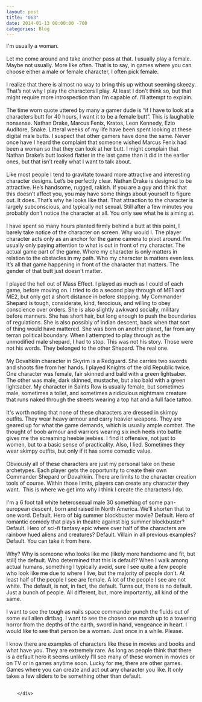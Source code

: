 ```yaml
---
layout: post
title: "063"
date: 2014-01-13 00:00:00 -700
categories: Blog
---
```


<div class="blog-content">
				<div class="paragraph" style="text-align:left;">I'm usually a woman. <br><span style=""></span><br><span style=""></span>Let me come around and take another pass at that. I usually play a female. Maybe not usually. More like often. That is to say, in games where you can choose either a male or female character, I often pick female. <br><span style=""></span><br><span style=""></span>I realize that there is almost no way to bring this up without seeming skeezy. That&rsquo;s not why I play the characters I play. At least I don&rsquo;t think so, but that might require more introspection than I&rsquo;m capable of. I&rsquo;ll attempt to explain. <br><span style=""></span><br><span style=""></span>The time worn quote uttered by many a gamer dude is &ldquo;if I have to look at a characters butt for 40 hours, I want it to be a female butt&rdquo;. This is laughable nonsense. Nathan Drake, Marcus Fenix, Kratos, Leon Kennedy, Ezio Auditore, Snake. Litteral weeks of my life have been spent looking at these digital male butts. I suspect that other gamers have done the same. Never once have I heard the complaint that someone wished Marcus Fenix had been a woman so that they can look at her butt. I might complain that Nathan Drake&rsquo;s butt looked flatter in the last game than it did in the earlier ones, but that isn&rsquo;t really what I want to talk about.<br><span style=""></span><br><span style=""></span>Like most people I tend to gravitate toward more attractive and interesting character designs. Let&rsquo;s be perfectly clear. Nathan Drake is designed to be attractive. He&rsquo;s handsome, rugged, rakish. If you are a guy and think that this doesn&rsquo;t affect you, you may have some things about yourself to figure out. It does. That&rsquo;s why he looks like that. That attraction to the character is largely subconscious, and typically not sexual. Still after a few minutes you probably don&rsquo;t notice the character at all. You only see what he is aiming at.<br><span style=""></span><br><span style=""></span>I have spent so many hours planted firmly behind a butt at this point, I barely take notice of the character on screen. Why would I. The player character acts only as an anchor for the game camera to pivot around. I&rsquo;m usually only paying attention to what is out in front of my character. The actual game part of the game. Where my character is only matters in relation to the obstacles in my path. Who my character is matters even less. It&rsquo;s all that game happening in front of the character that matters. The gender of that butt just doesn't matter.<br><span style=""></span><br><span style=""></span>I played the hell out of Mass Effect. I played as much as I could of each game, before moving on. I tried to do a second play through of ME1 and ME2, but only got a short distance in before stopping. My Commander Shepard is tough, considerate, kind, ferocious, and willing to obey conscience over orders. She is also slightly awkward socially, military before manners. She has short hair, but long enough to push the boundaries of regulations. She is also possibly of indian descent, back when that sort of thing would have mattered. She was born on another planet, far from any terran political boundary. When I attempted to play through as the unmodified male shepard, I had to stop. This was not his story. Those were not his words. They belonged to the other Shepard. The real one. <br><span style=""></span><br><span style=""></span>My Dovahkiin character in Skyrim is a Redguard. She carries two swords and shoots fire from her hands. I played Knights of the old Republic twice. One character was female, fair skinned and bald with a green lightsaber. The other was male, dark skinned, mustache, but also bald with a green lightsaber. My character in Saints Row is usually female, but sometimes male, sometimes a toilet, and sometimes a ridiculous nightmare creature that runs naked through the streets wearing a top hat and a full face tattoo. <br><span style=""></span><br><span style=""></span>It's worth noting that none of these characters are dressed in skimpy outfits. They wear heavy armour and carry heavier weapons. They are geared up for what the game demands, which is usually ample combat. The thought of boob armour and warriors wearing six inch heels into battle gives me the screaming heebie jeebies. I find it offensive, not just to women, but to a basic sense of practicality. Also, I lied. Sometimes they wear skimpy outfits, but only if it has some comedic value.<br><span style=""></span><br><span style=""></span>Obviously all of these characters are just my personal take on these archetypes. Each player gets the opportunity to create their own Commander Shepard or Dovahkiin. There are limits to the character creation tools of course. Within those limits, players can create any character they want. &nbsp;This is where we get into why I think I create the characters I do. <br><span style=""></span><br><span style=""></span>I'm a 6 foot tall white heterosexual male 30 something of some pan-european descent, born and raised in North America. We'll shorten that to one word. Default. Hero of big summer blockbuster movie? Default. Hero of romantic comedy that plays in theatre against big summer blockbuster? Default. Hero of sci-fi fantasy epic where over half of the characters are rainbow hued aliens and creatures? Default. Villain in all previous examples? Default. You can take it from here. <br><span style=""></span><br><span style=""></span>Why? Why is someone who looks like me (likely more handsome and fit, but still) the default. Who determined that this is default? When I walk among actual humans, something I typically avoid, sure I see quite a few people who look like me due to where I live, but the majority of people don&rsquo;t. At least half of the people I see are female. A lot of the people I see are not white. The default, is not, in fact, the default. Turns out, there is no default. Just a bunch of people. All different, but, more importantly, all kind of the same.<br><span style=""></span><br><span style=""></span>I want to see the tough as nails space commander punch the fluids out of some evil alien dirtbag. I want to see the chosen one march up to a towering horror from the depths of the earth, sword in hand, vengeance in heart. I would like to see that person be a woman. Just once in a while. Please.<br><span style=""></span><br><span style=""></span>I know there are examples of characters like these in movies and books and what have you. They are extremely rare. As long as people think that there is a default hero it seems unlikely I&rsquo;ll see many of these women in movies or on TV or in games anytime soon. Lucky for me, there are other games. Games where you can create and act out any character you like. It only takes a few sliders to be something other than default.<br><br></div>

		</div>
        